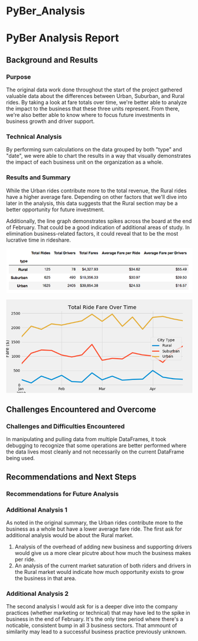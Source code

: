 # PyBer_Analysis

# PyBer Analysis Report

## Background and Results

### Purpose

The original data work done throughout the start of the project gathered valuable data about the differences between Urban, Suburban, and Rural rides. By taking a look at fare totals over time, we're better able to analyze the impact to the business that these three units represent. From there, we're also better able to know where to focus future investments in business growth and driver support.

### Technical Analysis

By performing sum calculations on the data grouped by both "type" and "date", we were able to chart the results in a way that visually demonstrates the impact of each business unit on the organization as a whole.

### Results and Summary

While the Urban rides contribute more to the total revenue, the Rural rides have a higher average fare. Depending on other factors that we'll dive into later in the analysis, this data suggests that the Rural section may be a better opportunity for future investment.

Additionally, the line graph demonstrates spikes across the board at the end of February. That could be a good indication of additional areas of study. In elimination business-related factors, it could reveal that to be the most lucrative time in rideshare.

![Summary DataFrame](https://github.com/travgreenfield/PyBer_Analysis/blob/master/analysis/PyBerSummaryDF.png?raw=true)

![Fare Total Over Time -- Line Chart](https://github.com/travgreenfield/PyBer_Analysis/blob/master/analysis/TotalFareOverTime.png?raw=true)

## Challenges Encountered and Overcome

### Challenges and Difficulties Encountered

In manipulating and pulling data from multiple DataFrames, it took debugging to recognize that some operations are better performed where the data lives most cleanly and not necessarily on the current DataFrame being used.

## Recommendations and Next Steps

### Recommendations for Future Analysis

### Additional Analysis 1

As noted in the original summary, the Urban rides contribute more to the business as a whole but have a lower average fare ride. The first ask for additional analysis would be about the Rural market. 
1) Analysis of the overhead of adding new business and supporting drivers would give us a more clear picutre about how much the business makes per ride.
2) An analysis of the current market saturation of both riders and drivers in the Rural market would indicate how much opportunity exists to grow the business in that area. 

### Additional Analysis 2

The second analysis I would ask for is a deeper dive into the company practices (whether marketing or technical) that may have led to the spike in business in the end of February. It's the only time period where there's a noticable, consistent bump in all 3 business sectors. That ammount of similarity may lead to a successful business practice previously unknown. 
